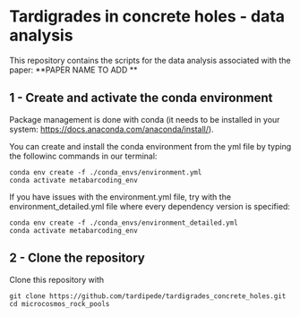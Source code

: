 # Tardigrades in concrete holes - data analysis
This repository contains the scripts for the data analysis associated with the paper: **PAPER NAME TO ADD **

## 1 - Create and activate the conda environment

Package management is done with conda (it needs to be installed in your system: https://docs.anaconda.com/anaconda/install/).  

You can create and install the conda environment from the yml file by typing the followinc commands in our terminal:
```
conda env create -f ./conda_envs/environment.yml
conda activate metabarcoding_env
```

If you have issues with the environment.yml file, try with the environment_detailed.yml file where every dependency version is specified:
```
conda env create -f ./conda_envs/environment_detailed.yml
conda activate metabarcoding_env
```

## 2 - Clone the repository
Clone this repository with
```
git clone https://github.com/tardipede/tardigrades_concrete_holes.git
cd microcosmos_rock_pools
```
